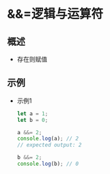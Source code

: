 # &&=逻辑与运算符

## 概述

+ 存在则赋值

## 示例

+ 示例1

    ```js
    let a = 1;
    let b = 0;

    a &&= 2;
    console.log(a); // 2
    // expected output: 2

    b &&= 2;
    console.log(b); // 0
    ```
